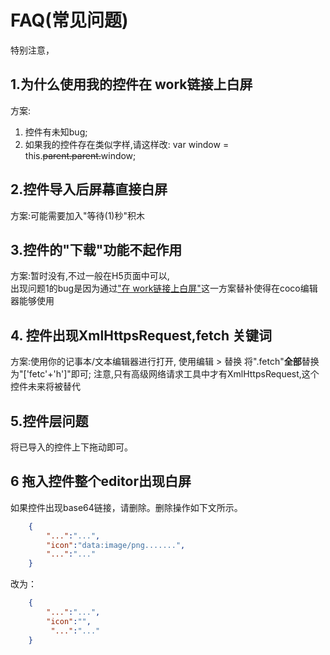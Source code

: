 # FAQ(常见问题)
特别注意，
## 1.为什么使用我的控件在 work链接上白屏
方案:
1. 控件有未知bug;
2. 如果我的控件存在类似字样,请这样改: var window = this.<del>parent.parent.</del>window;


## 2.控件导入后屏幕直接白屏
方案:可能需要加入"等待(1)秒"积木

## 3.控件的"下载"功能不起作用
方案:暂时没有,不过一般在H5页面中可以,<br />
出现问题1的bug是因为通过["在 work链接上白屏"](#1为什么使用我的控件在-work链接上白屏)这一方案替补使得在coco编辑器能够使用

## 4. 控件出现XmlHttpsRequest,fetch 关键词
方案:使用你的记事本/文本编辑器进行打开,
使用编辑 > 替换 将".fetch"**全部**替换为"['fetc'+'h']"即可;
注意,只有高级网络请求工具中才有XmlHttpsRequest,这个控件未来将被替代

## 5.控件层问题
将已导入的控件上下拖动即可。

## 6 拖入控件整个editor出现白屏
如果控件出现base64链接，请删除。删除操作如下文所示。

```json
    {
        "...":"...",
        "icon":"data:image/png.......",
        "...":"..."
    }
```
改为：

```json
    {
        "...":"...",
        "icon":"",
         "...":"..."
    }
```
